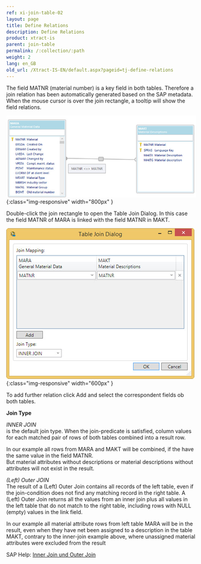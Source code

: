 ```yaml
---
ref: xi-join-table-02
layout: page
title: Define Relations
description: Define Relations
product: xtract-is
parent: join-table
permalink: /:collection/:path
weight: 2
lang: en_GB
old_url: /Xtract-IS-EN/default.aspx?pageid=tj-define-relations
---
```



The field MATNR (material number) is a key field in both tables. Therefore a join relation has been automatically generated based on the SAP metadata.
When the mouse cursor is over the join rectangle, a tooltip will show the field relations.

![tj-2-tables-where](/img/content/tj-2-tables-where.png){:class="img-responsive" width="800px" }

Double-click the join rectangle to open the Table Join Dialog. 
In this case the field MATNR of MARA is linked with the field MATNR in MAKT.


![tj-relation](/img/content/tj-relation.png){:class="img-responsive" width="600px" }

To add further relation click Add and select the correspondent fields ob both tables. 

**Join Type**

*INNER JOIN*<br>
is the default join type.
When the join-predicate is satisfied, column values for each matched pair of rows of both tables combined into a result row.

In our example all rows from MARA and MAKT will be combined, if the have the same value in the field MATNR.  
But material attributes without descriptions or material descriptions without attributes will not exist in the result. 

*(Left) Outer JOIN*<br>
The result of a (Left) Outer Join contains all records of the left table, even if the join-condition does not find any matching record in the right table.
A (Left) Outer Join returns all the values from an inner join plus all values in the left table that do not match to the right table, including rows with NULL (empty) values in the link field.

In our example all material attribute rows from left table MARA will be in the result, even when they have net been assigned to a description in the table MAKT,
contrary to the inner-join example above, where unassigned material attributes were excluded from the result
 

SAP Help: [Inner Join und Outer Join](https://help.sap.com/viewer/0ecf5244825c4742a7b062a89d11c2ac/7.5.11/en-US/5e13a3d8fd42487ea5adee7d9379c34f.html)